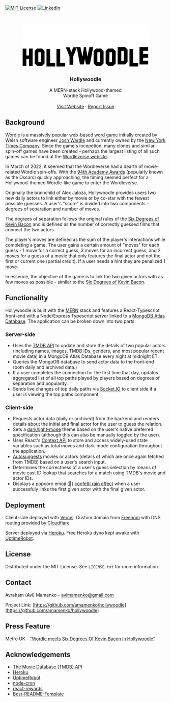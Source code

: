 [![MIT License][license-shield]][license-url]
[![LinkedIn][linkedin-shield]][linkedin-url]

<!-- PROJECT LOGO -->
<br />
<p align="center">
  <a href="https://github.com/amamenko/hollywoodle#gh-dark-mode-only">
   <img src="./client/src/assets/LogoWhite.svg" width="400" />
  </a>
   <a href="https://github.com/amamenko/hollywoodle#gh-light-mode-only">
    <img src="./client/src/assets/LogoBlack.svg" width="400" />
  </a>
  <h3 align="center" height="50">Hollywoodle</h3>
  <p align="center">
    A MERN-stack Hollywood-themed
    <br />
    Wordle Spinoff Game
    <br />
    <br />
    <a href="https://hollywoodle.vercel.app/">Visit Website</a>
    ·
    <a href="https://github.com/amamenko/hollywoodle/issues">Report Issue</a> 
  </p>
</p>

## Background

[Wordle](https://www.nytimes.com/games/wordle/index.html) is a massively popular web-based [word game](https://en.wikipedia.org/wiki/Wordle) initially created by Welsh software engineer [Josh Wardle](https://en.wikipedia.org/wiki/Josh_Wardle) and currently owned by the [New York Times Company](https://www.nytimes.com/2022/01/31/business/media/new-york-times-wordle.html). Since the game's incepetion, many clones and similar spin-off games have been created - perhaps the largest listing of all such games can be found at the [Wordleverse website](https://wordleverse.net/).

In March of 2022, it seemed that the Wordleverse had a dearth of movie-related Wordle spin-offs. With the [94th Academy Awards](https://en.wikipedia.org/wiki/94th_Academy_Awards) (popularly known as the Oscars) quickly approaching, the timing seemed perfect for a Hollywood-themed Wordle-like game to enter the Wordleverse.

Originally the brainchild of Alex Jaloza, Hollywoodle provides users two new daily actors to link either by movie or by co-star with the fewest possible guesses. A user's "score" is divided into two components - degrees of separation and number of moves.

The degrees of separation follows the original rules of the [Six Degrees of Kevin Bacon](https://en.wikipedia.org/wiki/Six_Degrees_of_Kevin_Bacon) and is defined as the number of correctly guessed films that connect the two actors.

The player's moves are defined as the sum of the player's interactions while completing a game. The user gains a certain amount of "moves" for each guess - 1 move for a correct guess, 3 moves for an incorrect guess, and 2 moves for a guess of a movie that only features the final actor and not the first or current one (partial credit). If a user needs a hint they are penalized 1 move.

In essence, the objective of the game is to link the two given actors with as few moves as possible - similar to the [Six Degrees of Kevin Bacon](https://en.wikipedia.org/wiki/Six_Degrees_of_Kevin_Bacon).

## Functionality

Hollywoodle is built with the [MERN](https://www.geeksforgeeks.org/mern-stack/) stack and features a React-Typescript front-end with a Node/Express Typescript server linked to a [MongoDB Atlas Database](https://www.mongodb.com/cloud/atlas/lp/try2?utm_source=google&utm_campaign=gs_americas_united_states_search_core_brand_atlas_desktop&utm_term=mongodb%20atlas&utm_medium=cpc_paid_search&utm_ad=e&utm_ad_campaign_id=12212624338&adgroup=115749704063&gclid=CjwKCAjwuYWSBhByEiwAKd_n_lJ4kymFETif8K0fhDtRPrhaNIB_lQsxRKht4u1YhiX-tQDOXAwD2hoCS9kQAvD_BwE). The application can be broken down into two parts:

### Server-side

- Uses the [TMDB API](https://developers.themoviedb.org/3/people/get-popular-people) to update and store the details of two popular actors (including names, images, TMDB IDs, genders, and most popular recent movie data) in a MongoDB Atlas Database every night at midnight ET.
- Queries the MongoDB database to send actor data to the front-end (both daily and archived data.)
- If a user completes the connection for the first time that day, updates aggregated list of all top paths played by players based on degrees of separation and popularity.
- Sends live changes of top daily paths via [Socket.IO](https://socket.io/) to client side if a user is viewing the top paths component.

### Client-side

- Requests actor data (daily or archived) from the backend and renders details about the initial and final actor for the user to guess the relation.
- Sets a [dark/light-mode](https://css-tricks.com/a-complete-guide-to-dark-mode-on-the-web/) theme based on the user's native preferred specification (although this can also be manually toggled by the user).
- Uses React's [Context API](https://reactjs.org/docs/context.html) to store and access widely-used state variables such as total moves and dark-mode configuration throughout the application.
- [Autosuggests](https://github.com/moroshko/react-autosuggest) movies or actors (details of which are once again fetched from TMDB) based on a user's search input.
- Determines the correctness of a user's guess selection by means of movie cast ID lookup that searches for a match using TMDB's movie and actor IDs.
- Displays a popcorn emoji (🍿) [confetti rain effect](https://www.npmjs.com/package/react-rewards) when a user successfuly links the first given actor with the final given actor.

## Deployment

Client-side deployed with [Vercel](https://vercel.com/). Custom domain from [Freenom](https://www.freenom.com/en/index.html?lang=en) with DNS routing provided by [Cloudflare](https://www.cloudflare.com/).

Server deployed via [Heroku](https://www.heroku.com/). Free Heroku dyno kept awake with [UptimeRobot](https://uptimerobot.com/).

<!-- LICENSE -->

## License

Distributed under the MIT License. See `LICENSE.txt` for more information.

<!-- CONTACT -->

## Contact

Avraham (Avi) Mamenko - avimamenko@gmail.com

Project Link: [https://github.com/amamenko/hollywoodle](https://github.com/amamenko/hollywoodle)

<!-- PRESS -->

## Press Feature

Metro UK - ["Wordle meets Six Degrees Of Kevin Bacon in Hollywoodle"](https://metro.co.uk/2022/05/23/wordle-meets-six-degrees-of-kevin-bacon-in-hollywoodle-16695016/)

<!-- ACKNOWLEDGEMENTS -->

## Acknowledgements

- [The Movie Database (TMDB) API](https://developers.themoviedb.org/3)
- [Heroku](https://www.heroku.com/)
- [UptimeRobot](https://uptimerobot.com/)
- [node-cron](https://www.npmjs.com/package/node-cron)
- [react-rewards](https://www.npmjs.com/package/react-rewards)
- [Best-README-Template](https://github.com/othneildrew/Best-README-Template)

<!-- MARKDOWN LINKS & IMAGES -->
<!-- https://www.markdownguide.org/basic-syntax/#reference-style-links -->

[license-shield]: https://img.shields.io/github/license/othneildrew/Best-README-Template.svg?style=for-the-badge
[license-url]: https://github.com/amamenko/hollywoodle/blob/master/LICENSE.txt
[linkedin-shield]: https://img.shields.io/badge/-LinkedIn-black.svg?style=for-the-badge&logo=linkedin&colorB=555
[linkedin-url]: https://www.linkedin.com/in/avrahammamenko
